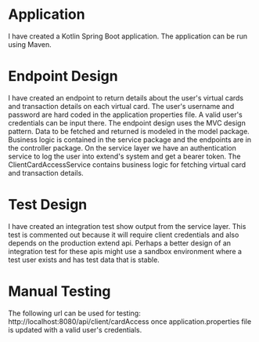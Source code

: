 # Application
I have created a Kotlin Spring Boot application. The application can be run using Maven.

# Endpoint Design
I have created an endpoint to return details about the user's virtual cards and transaction details on each virtual card. The user's username and password are hard coded in the application properties file. A valid user's credentials can be input there. The endpoint design uses the MVC design pattern. Data to be fetched and returned is modeled in the model package. Business logic is contained in the service package and the endpoints are in the controller package. On the service layer we have an authentication service to log the user into extend's system and get a bearer token. The ClientCardAccessService contains business logic for fetching virtual card and transaction details.

# Test Design
I have created an integration test show output from the service layer. This test is commented out because it will require client credentials and also depends on the production extend api. Perhaps a better design of an integration test for these apis might use a sandbox environment where a test user exists and has test data that is stable.

# Manual Testing
The following url can be used for testing: http://localhost:8080/api/client/cardAccess once application.properties file is updated with a valid user's credentials.

